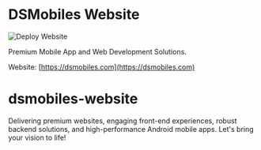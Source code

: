# DSMobiles Website

![Deploy Website](https://github.com/Debashish-deb/dsmobiles-website/actions/workflows/main.yml/badge.svg)

Premium Mobile App and Web Development Solutions.

Website: [https://dsmobiles.com](https://dsmobiles.com)






# dsmobiles-website
Delivering premium websites, engaging front-end experiences, robust backend solutions, and high-performance Android mobile apps. Let's bring your vision to life!
